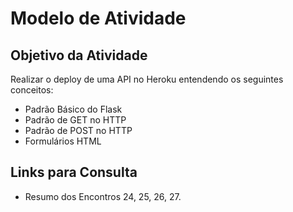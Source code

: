 # Modelo de Atividade

## Objetivo da Atividade

Realizar o deploy de uma API no Heroku entendendo os seguintes conceitos:
- Padrão Básico do Flask
- Padrão de GET no HTTP
- Padrão de POST no HTTP
- Formulários HTML

## Links para Consulta

- Resumo dos Encontros 24, 25, 26, 27.
